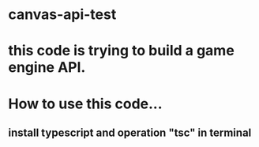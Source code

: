 # canvas-api-test

# this code is trying to build a game engine API.

# How to use this code...
## install typescript and operation "tsc" in terminal